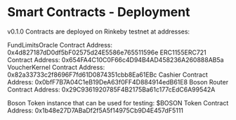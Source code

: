 # Smart Contracts - Deployment

v0.1.0 Contracts are deployed on Rinkeby testnet at addresses:
  
FundLimitsOracle Contract Address: 0x4d827187dD0df5bF02575d24E5586e765511596e
ERC1155ERC721 Contract Address: 0x654FA4C10C0F66c4D94B4AD458236A260888AB5a
VoucherKernel Contract Address: 0x82a33733c2f8696F7fd61D0874351cbb8Ea61EBc
Cashier Contract Address: 0x0bfF7B7A04C1eB19DeA63f0FF4D884914edB61E8
Boson Router Contract Address: 0x29C9361920785F4B2175Ba61c177cEdC6A99542A

Boson Token instance that can be used for testing:
$BOSON Token Contract Address: 0x1b48e27D7ABaDf2f5A5f14975Cb9D4E457dF5111 

